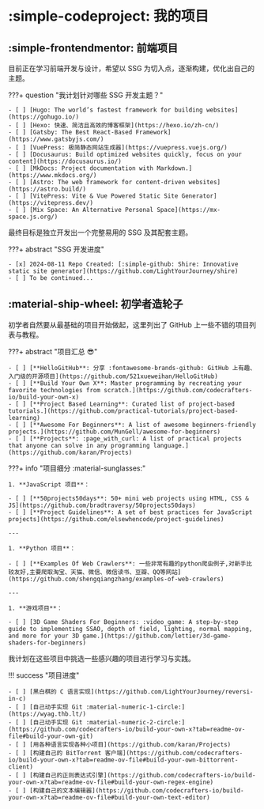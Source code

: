 # :simple-codeproject: 我的项目

## :simple-frontendmentor: 前端项目

目前正在学习前端开发与设计，希望以 SSG 为切入点，逐渐构建，优化出自己的主题。

???+ question "我计划针对哪些 SSG 开发主题？"

    - [ ] [Hugo: The world’s fastest framework for building websites](https://gohugo.io/)
    - [ ] [Hexo: 快速、简洁且高效的博客框架](https://hexo.io/zh-cn/)
    - [ ] [Gatsby: The Best React-Based Framework](https://www.gatsbyjs.com/)
    - [ ] [VuePress: 极简静态网站生成器](https://vuepress.vuejs.org/)
    - [ ] [Docusaurus: Build optimized websites quickly, focus on your content](https://docusaurus.io/)
    - [ ] [MkDocs: Project documentation with Markdown.](https://www.mkdocs.org/)
    - [ ] [Astro: The web framework for content-driven websites](https://astro.build/)
    - [ ] [VitePress: Vite & Vue Powered Static Site Generator](https://vitepress.dev/)
    - [ ] [Mix Space: An Alternative Personal Space](https://mx-space.js.org/)

最终目标是独立开发出一个完整易用的 SSG 及其配套主题。

???+ abstract "SSG 开发进度"

    - [x] 2024-08-11 Repo Created: [:simple-github: Shire: Innovative static site generator](https://github.com/LightYourJourney/shire)
    - [ ] To be continued...

## :material-ship-wheel: 初学者造轮子

初学者自然要从最基础的项目开始做起，这里列出了 GitHub 上一些不错的项目列表与教程。

???+ abstract "项目汇总 :sunglasses:"

    - [ ] [**HelloGitHub**: 分享 :fontawesome-brands-github: GitHub 上有趣、入门级的开源项目](https://github.com/521xueweihan/HelloGitHub)
    - [ ] [**Build Your Own X**: Master programming by recreating your favorite technologies from scratch.](https://github.com/codecrafters-io/build-your-own-x)
    - [ ] [**Project Based Learning**: Curated list of project-based tutorials.](https://github.com/practical-tutorials/project-based-learning)
    - [ ] [**Awesome For Beginners**: A list of awesome beginners-friendly projects.](https://github.com/MunGell/awesome-for-beginners)
    - [ ] [**Projects**: :page_with_curl: A list of practical projects that anyone can solve in any programming language.](https://github.com/karan/Projects)

???+ info "项目细分 :material-sunglasses:"

    1. **JavaScript 项目**：

    - [ ] [**50projects50days**: 50+ mini web projects using HTML, CSS & JS](https://github.com/bradtraversy/50projects50days)
    - [ ] [**Project Guidelines**: A set of best practices for JavaScript projects](https://github.com/elsewhencode/project-guidelines)

    ---

    1. **Python 项目**：

    - [ ] [**Examples Of Web Crawlers**: 一些非常有趣的python爬虫例子,对新手比较友好,主要爬取淘宝、天猫、微信、微信读书、豆瓣、QQ等网站](https://github.com/shengqiangzhang/examples-of-web-crawlers)

    ---

    1. **游戏项目**：

    - [ ] [3D Game Shaders For Beginners: :video_game: A step-by-step guide to implementing SSAO, depth of field, lighting, normal mapping, and more for your 3D game.](https://github.com/lettier/3d-game-shaders-for-beginners)

我计划在这些项目中挑选一些感兴趣的项目进行学习与实践。

!!! success "项目进度"

    - [ ] [黑白棋的 C 语言实现](https://github.com/LightYourJourney/reversi-in-c)
    - [ ] [自己动手实现 Git :material-numeric-1-circle:](https://wyag.thb.lt/)
    - [ ] [自己动手实现 Git :material-numeric-2-circle:](https://github.com/codecrafters-io/build-your-own-x?tab=readme-ov-file#build-your-own-git)
    - [ ] [用各种语言实现各种小项目](https://github.com/karan/Projects)
    - [ ] [构建自己的 BitTorrent 客户端](https://github.com/codecrafters-io/build-your-own-x?tab=readme-ov-file#build-your-own-bittorrent-client)
    - [ ] [构建自己的正则表达式引擎](https://github.com/codecrafters-io/build-your-own-x?tab=readme-ov-file#build-your-own-regex-engine)
    - [ ] [构建自己的文本编辑器](https://github.com/codecrafters-io/build-your-own-x?tab=readme-ov-file#build-your-own-text-editor)
